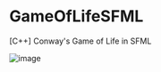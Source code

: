 # GameOfLifeSFML
[C++] Conway's Game of Life in SFML

![image](https://i.gyazo.com/8631e2d4379ab149662970ebdf17ee6a.gif)
